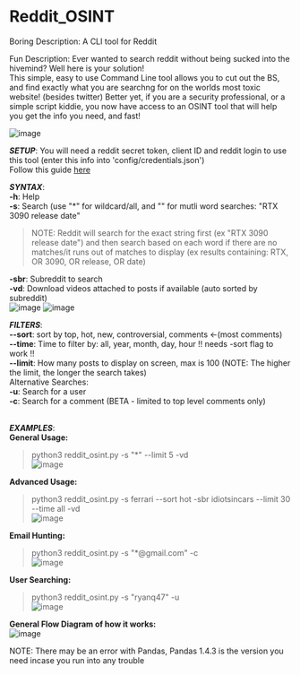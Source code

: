 # Reddit_OSINT
Boring Description: A CLI tool for Reddit

Fun Description: Ever wanted to search reddit without being sucked into the hivemind? Well here is your solution! <br>
This simple, easy to use Command Line tool allows you to cut out the BS, and find exactly what you are searchng for on the worlds most toxic
website! (besides twitter) Better yet, if you are a security professional, or a simple script kiddie, you now have access to an OSINT tool that will 
help you get the info you need, and fast!

![image](https://user-images.githubusercontent.com/91687869/184547440-d7ea63fe-d642-4960-b45d-107debeb1fb4.png)

***SETUP***:
 You will need a reddit secret token, client ID and reddit login to use this tool (enter this info into 'config/credentials.json')<br>
 Follow this guide [here](https://12ft.io/proxy?q=https%3A%2F%2Ftowardsdatascience.com%2Fhow-to-use-the-reddit-api-in-python-5e05ddfd1e5c)

***SYNTAX***:  <br>
  **-h**: Help  <br>
  **-s**: Search (use "*" for wildcard/all, and "" for mutli word searches: "RTX 3090 release date"  <br> 
> NOTE: Reddit will search for the exact string first (ex "RTX 3090 release date") and then search based on each word if there are no matches/it runs out of matches to display (ex results containing: RTX, OR 3090, OR release, OR date) <br>

  **-sbr**: Subreddit to search   <br>
  **-vd**: Download videos attached to posts if available (auto sorted by subreddit) <br>
    ![image](https://user-images.githubusercontent.com/91687869/184547697-60864ee2-691d-4def-8316-b5546cb6aa87.png)
    ![image](https://user-images.githubusercontent.com/91687869/184547731-99adb8d8-0119-4732-a4ba-f25375814cdb.png)

  
  
  ***FILTERS***:  <br>
  **--sort**: sort by top, hot, new, controversial, comments <-(most comments)  <br>
  **--time**: Time to filter by: all, year, month, day, hour !! needs -sort flag to work !! <br>
  **--limit**: How many posts to display on screen, max is 100 (NOTE: The higher the limit, the longer the search takes)  <br>
  Alternative Searches:  <br>
  **-u**: Search for a user <br>
  **-c**: Search for a comment (BETA - limited to top level comments only)  <br>
 <br>

***EXAMPLES***:  <br>
**General Usage:** <br>
> python3 reddit_osint.py -s "*" --limit 5 -vd   <br>
 ![image](https://user-images.githubusercontent.com/91687869/185832243-5468563c-1f4b-41c9-88ab-5538ecb09af7.png)
 
**Advanced Usage:** <br>
> python3 reddit_osint.py -s ferrari --sort hot -sbr idiotsincars --limit 30 --time all -vd   <br>
 ![image](https://user-images.githubusercontent.com/91687869/185832130-422d4da7-0aa7-4301-9864-85e07f0d4974.png)

**Email Hunting:** <br>
> python3 reddit_osint.py -s "*@gmail.com" -c <br>
 ![image](https://user-images.githubusercontent.com/91687869/185832385-59d820c9-6cb1-423e-a971-9d099e368b5d.png)

**User Searching:**
> python3 reddit_osint.py -s "ryanq47" -u <br>
 ![image](https://user-images.githubusercontent.com/91687869/186962114-f354b086-5235-4aac-9bc5-8399c3c0252d.png)


**General Flow Diagram of how it works:** <br>
 ![image](https://user-images.githubusercontent.com/91687869/186959433-a5dfd2a1-0eaa-4a9f-804f-a8e34ef234c5.png)




NOTE: There may be an error with Pandas, Pandas 1.4.3 is the version you need incase you run into any trouble
